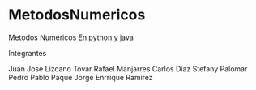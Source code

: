 # MetodosNumericos
Metodos Numéricos En python y java

Integrantes 

Juan Jose Lizcano Tovar 
Rafael Manjarres
Carlos Diaz
Stefany Palomar
Pedro Pablo Paque 
Jorge Enrrique Ramirez


